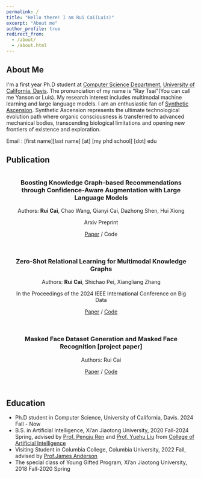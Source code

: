 ```yaml
---
permalink: /
title: "Hello there! I am Rui Cai(Luis)"
excerpt: "About me"
author_profile: true
redirect_from: 
  - /about/
  - /about.html
---
```


## About Me
I'm a first year Ph.D student at [Computer Science Department](https://cs.ucdavis.edu/), [University of California, Davis](https://www.ucdavis.edu/). The pronunciation of my name is "Ray Tsai"(You can call me Yanson or Luis). My research interest includes multimodal machine learning and large language models. I am an enthusiastic fan of [Synthetic Ascension](https://stellaris.paradoxwikis.com/Traditions#Synthetics). Synthetic Ascension represents the ultimate technological evolution path where organic consciousness is transferred to advanced mechanical bodies, transcending biological limitations and opening new frontiers of existence and exploration.

Email : [first name][last name] [at] [my phd school] [dot] edu

<div style="display:none">I had a wonderful RA intern at HKUST(GZ), advised by [Prof. Hui Xiong](https://scholar.google.com/citations?user=cVDF1tkAAAAJ&hl=en) and [Dr. Chao Wang](https://scholar.google.com/citations?hl=zh-CN&user=j08V64UAAAAJ&view_op=list_works&sortby=pubdate). I was very fortunate to be advised by [Prof. Xiangliang Zhang](https://engineering.nd.edu/faculty/xiangliang-zhang/) and [Dr. Shichao Pei](https://scpei.github.io/) of MINE Lab from [College of Engineering](https://engineering.nd.edu/), University of Notre Dame. I had a one-semester visit in Columbia University and luckily advised by [Prof.James Anderson](http://www.columbia.edu/~ja3451/). I spent my wonderful sophomore year advised by [Prof. Pengju Ren](https://gr.xjtu.edu.cn/en/web/pengjuren) from [College of Artificial Intelligence](https://iair.xjtu.edu.cn/), Xi'an Jiaotong University. I was enrolled in Youth Gifted Program of Xi'an Jiaotong University at 2018, and graduated at 2020.</div>

## Publication

<div align="center" style="max-width: 600px; margin: 0 auto; padding: 20px;">
  <h3 style="margin-top: 0;">Boosting Knowledge Graph-based Recommendations through Confidence-Aware Augmentation with Large Language Models</h3>
  <p>Authors: <strong>Rui Cai</strong>, Chao Wang, Qianyi Cai, Dazhong Shen, Hui Xiong</p>
  <p>Arxiv Preprint</p>
  <p>
    <a href="https://arxiv.org/pdf/2502.03715">Paper</a> / 
    <a>Code</a>
  </p>
</div>

<div align="center" style="max-width: 600px; margin: 0 auto; padding: 20px;">
  <h3 style="margin-top: 0;">Zero-Shot Relational Learning for Multimodal Knowledge Graphs</h3>
  <p>Authors: <strong>Rui Cai</strong>, Shichao Pei, Xiangliang Zhang</p>
  <p>In the Proceedings of the 2024 IEEE International Conference on Big Data</p>
  <p>
    <a href="https://arxiv.org/pdf/2404.06220.pdf">Paper</a> / 
    <a href="https://github.com/luisrui/Multimodal-Relation-Extrapolation">Code</a>
  </p>
</div>

<div align="center" style="max-width: 600px; margin: 0 auto; padding: 20px;">
  <h3 style="margin-top: 0;">Masked Face Dataset Generation and Masked Face Recognition [project paper]</h3>
  <p>Authors: Rui Cai</p>
  <p>
    <a href="https://arxiv.org/pdf/2311.07475v1">Paper</a> /
    <a href="https://github.com/luisrui/Seeing-AI-System">Code</a>
  </p>
</div>

## Education
+ Ph.D student in Computer Science, University of California, Davis. 2024 Fall - Now
+ B.S. in Artificial Intelligence, Xi’an Jiaotong University, 2020 Fall-2024 Spring, advised by [Prof. Pengju Ren](https://gr.xjtu.edu.cn/en/web/pengjuren) and [Prof. Yuehu Liu]([https://gr.xjtu.edu.cn/en/web/liuyh]) from [College of Artificial Intelligence](https://iair.xjtu.edu.cn/)
+ Visiting Student in Columbia College, Columbia University, 2022 Fall, advised by [Prof.James Anderson](http://www.columbia.edu/~ja3451/)
+ The special class of Young Gifted Program, Xi’an Jiaotong University, 2018 Fall-2020 Spring

